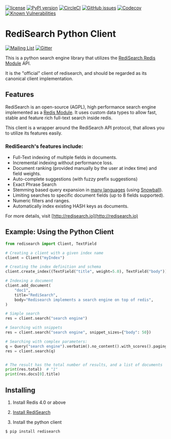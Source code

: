 [![license](https://img.shields.io/github/license/RediSearch/redisearch-py.svg)](https://github.com/RediSearch/redisearch-py/blob/master/LICENSE)
[![PyPI version](https://badge.fury.io/py/redisearch.svg)](https://badge.fury.io/py/redisearch)
[![CircleCI](https://circleci.com/gh/RediSearch/redisearch-py/tree/master.svg?style=svg)](https://circleci.com/gh/RediSearch/redisearch-py/tree/master)
[![GitHub issues](https://img.shields.io/github/release/RediSearch/redisearch-py.svg)](https://github.com/RediSearch/redisearch-py/releases/latest)
[![Codecov](https://codecov.io/gh/RediSearch/redisearch-py/branch/master/graph/badge.svg)](https://codecov.io/gh/RediSearch/redisearch-py)
[![Known Vulnerabilities](https://snyk.io/test/github/RediSearch/redisearch-py/badge.svg?targetFile=requirements.txt)](https://snyk.io/test/github/RediSearch/redisearch-py?targetFile=requirements.txt)

# RediSearch Python Client
[![Mailing List](https://img.shields.io/badge/Mailing%20List-RediSearch-blue)](https://groups.google.com/forum/#!forum/redisearch)
[![Gitter](https://badges.gitter.im/RedisLabs/RediSearch.svg)](https://gitter.im/RedisLabs/RediSearch?utm_source=badge&utm_medium=badge&utm_campaign=pr-badge)

This is a python search engine library that utilizes the [RediSearch Redis Module](http://redisearch.io) API.

It is the "official" client of redisearch, and should be regarded as its canonical client implementation.

## Features

RediSearch is an open-source (AGPL), high performance search engine implemented as a [Redis Module](https://redis.io/topics/modules-intro). 
It uses custom data types to allow fast, stable and feature rich full-text search inside redis.

This client is a wrapper around the RediSearch API protocol, that allows you to utilize its features easily. 

### RediSearch's features include:

* Full-Text indexing of multiple fields in documents.
* Incremental indexing without performance loss.
* Document ranking (provided manually by the user at index time) and field weights.
* Auto-complete suggestions (with fuzzy prefix suggestions)
* Exact Phrase Search
* Stemming based query expansion in [many languages](http://redisearch.io/Stemming/) (using [Snowball](http://snowballstem.org/)).
* Limiting searches to specific document fields (up to 8 fields supported).
* Numeric filters and ranges.
* Automatically index existing HASH keys as documents.

For more details, visit [http://redisearch.io](http://redisearch.io)

## Example: Using the Python Client

```py
from redisearch import Client, TextField

# Creating a client with a given index name
client = Client("myIndex")

# Creating the index definition and schema
client.create_index((TextField("title", weight=5.0), TextField("body")))

# Indexing a document
client.add_document(
    "doc1",
    title="RediSearch",
    body="Redisearch implements a search engine on top of redis",
)

# Simple search
res = client.search("search engine")

# Searching with snippets
res = client.search("search engine", snippet_sizes={"body": 50})

# Searching with complex parameters:
q = Query("search engine").verbatim().no_content().with_scores().paging(0, 5)
res = client.search(q)


# The result has the total number of results, and a list of documents
print(res.total)  # "1"
print(res.docs[0].title)
```

## Installing

1. Install Redis 4.0 or above

2. [Install RediSearch](http://redisearch.io/Quick_Start/#building-and-running)

3. Install the python client

```sh
$ pip install redisearch
```



